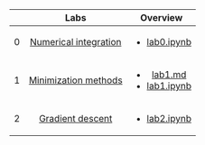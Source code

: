 | | Labs  |     Overview     |
|:---:|:---------------:|:---------------:|
|0|[Numerical integration](https://github.com/Lopa10ko/ITMO-appliedmath-2023/blob/main/labs/lab0/Lab_0_pm.pdf)|<ul><li>[lab0.ipynb](https://github.com/Lopa10ko/ITMO-appliedmath-2023/blob/main/labs/lab0/lab0_AppliedMath_Lopatenko_Zhuikov.ipynb)</ul></li>|
|1|[Minimization methods](https://github.com/Lopa10ko/ITMO-appliedmath-2023/blob/main/labs/lab1/Lab_1_pm.pdf)|<ul><li>[lab1.md](https://github.com/Lopa10ko/ITMO-appliedmath-2023/blob/main/labs/lab1/lab1.md)</li><li>[lab1.ipynb](https://github.com/Lopa10ko/ITMO-appliedmath-2023/blob/main/labs/lab1/lab1_AppliedMath_Lopatenko_Zhuikov_var5.ipynb)</li></ol>|
|2|[Gradient descent](https://github.com/Lopa10ko/ITMO-appliedmath-2023/blob/main/labs/lab2/Lab_2_pm_new.pdf)|<ul><li>[lab2.ipynb](https://github.com/Lopa10ko/ITMO-appliedmath-2023/blob/main/labs/lab2/lab2_AppliedMath_Lopatenko_Zhuikov.ipynb)</li></ol>|
